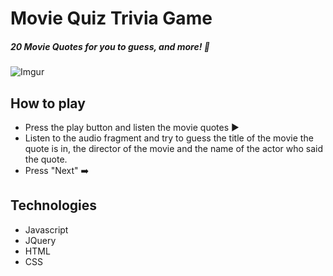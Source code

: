 # Movie Quiz Trivia Game 

#####  20 Movie Quotes for you to guess, and more! :cinema:

![Imgur](https://i.imgur.com/mjzlL0B.png)

## How to play

- Press the play button and listen the movie quotes  :arrow_forward:
- Listen to the audio fragment and try to guess the title of the movie the quote is in, the director of the movie and the name of the actor who said the quote. 
- Press "Next" :arrow_right:

## Technologies

- Javascript
- JQuery
- HTML
- CSS
